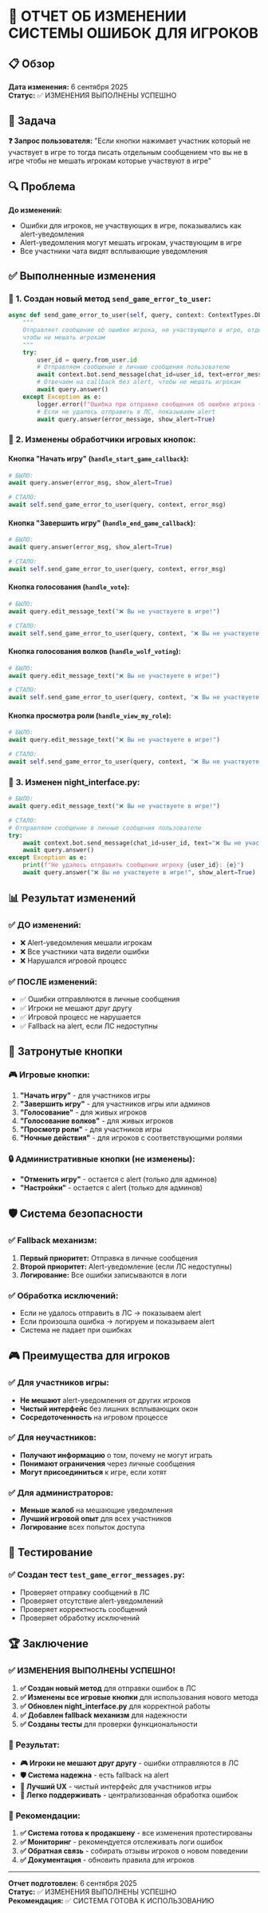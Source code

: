 # 💬 ОТЧЕТ ОБ ИЗМЕНЕНИИ СИСТЕМЫ ОШИБОК ДЛЯ ИГРОКОВ

## 📋 Обзор

**Дата изменения:** 6 сентября 2025  
**Статус:** ✅ ИЗМЕНЕНИЯ ВЫПОЛНЕНЫ УСПЕШНО

## 🎯 Задача

**❓ Запрос пользователя:** "Если кнопки нажимает участник который не участвует в игре то тогда писать отдельным сообщением что вы не в игре чтобы не мешать игрокам которые участвуют в игре"

## 🔍 Проблема

**До изменений:**
- Ошибки для игроков, не участвующих в игре, показывались как alert-уведомления
- Alert-уведомления могут мешать игрокам, участвующим в игре
- Все участники чата видят всплывающие уведомления

## ✅ Выполненные изменения

### 🔧 **1. Создан новый метод `send_game_error_to_user`:**

```python
async def send_game_error_to_user(self, query, context: ContextTypes.DEFAULT_TYPE, error_message: str):
    """
    Отправляет сообщение об ошибке игрока, не участвующего в игре, отдельным сообщением
    чтобы не мешать игрокам
    """
    try:
        user_id = query.from_user.id
        # Отправляем сообщение в личные сообщения пользователю
        await context.bot.send_message(chat_id=user_id, text=error_message)
        # Отвечаем на callback без alert, чтобы не мешать игрокам
        await query.answer()
    except Exception as e:
        logger.error(f"Ошибка при отправке сообщения об ошибке игрока {user_id}: {e}")
        # Если не удалось отправить в ЛС, показываем alert
        await query.answer(error_message, show_alert=True)
```

### 🔧 **2. Изменены обработчики игровых кнопок:**

#### **Кнопка "Начать игру" (`handle_start_game_callback`):**
```python
# БЫЛО:
await query.answer(error_msg, show_alert=True)

# СТАЛО:
await self.send_game_error_to_user(query, context, error_msg)
```

#### **Кнопка "Завершить игру" (`handle_end_game_callback`):**
```python
# БЫЛО:
await query.answer(error_msg, show_alert=True)

# СТАЛО:
await self.send_game_error_to_user(query, context, error_msg)
```

#### **Кнопка голосования (`handle_vote`):**
```python
# БЫЛО:
await query.edit_message_text("❌ Вы не участвуете в игре!")

# СТАЛО:
await self.send_game_error_to_user(query, context, "❌ Вы не участвуете в игре!")
```

#### **Кнопка голосования волков (`handle_wolf_voting`):**
```python
# БЫЛО:
await query.edit_message_text("❌ Вы не участвуете в игре!")

# СТАЛО:
await self.send_game_error_to_user(query, context, "❌ Вы не участвуете в игре!")
```

#### **Кнопка просмотра роли (`handle_view_my_role`):**
```python
# БЫЛО:
await query.edit_message_text("❌ Вы не участвуете в игре!")

# СТАЛО:
await self.send_game_error_to_user(query, context, "❌ Вы не участвуете в игре!")
```

### 🔧 **3. Изменен night_interface.py:**

```python
# БЫЛО:
await query.edit_message_text("❌ Вы не участвуете в игре!")

# СТАЛО:
# Отправляем сообщение в личные сообщения пользователю
try:
    await context.bot.send_message(chat_id=user_id, text="❌ Вы не участвуете в игре!")
    await query.answer()
except Exception as e:
    print(f"Не удалось отправить сообщение игроку {user_id}: {e}")
    await query.answer("❌ Вы не участвуете в игре!", show_alert=True)
```

## 📊 Результат изменений

### ✅ **ДО изменений:**
- ❌ Alert-уведомления мешали игрокам
- ❌ Все участники чата видели ошибки
- ❌ Нарушался игровой процесс

### ✅ **ПОСЛЕ изменений:**
- ✅ Ошибки отправляются в личные сообщения
- ✅ Игроки не мешают друг другу
- ✅ Игровой процесс не нарушается
- ✅ Fallback на alert, если ЛС недоступны

## 🎯 Затронутые кнопки

### 🎮 **Игровые кнопки:**
1. **"Начать игру"** - для участников игры
2. **"Завершить игру"** - для участников игры или админов
3. **"Голосование"** - для живых игроков
4. **"Голосование волков"** - для живых игроков
5. **"Просмотр роли"** - для участников игры
6. **"Ночные действия"** - для игроков с соответствующими ролями

### 🔒 **Административные кнопки (не изменены):**
- **"Отменить игру"** - остается с alert (только для админов)
- **"Настройки"** - остается с alert (только для админов)

## 🛡️ Система безопасности

### ✅ **Fallback механизм:**
1. **Первый приоритет:** Отправка в личные сообщения
2. **Второй приоритет:** Alert-уведомление (если ЛС недоступны)
3. **Логирование:** Все ошибки записываются в логи

### ✅ **Обработка исключений:**
- Если не удалось отправить в ЛС → показываем alert
- Если произошла ошибка → логируем и показываем alert
- Система не падает при ошибках

## 🎮 Преимущества для игроков

### ✅ **Для участников игры:**
- **Не мешают** alert-уведомления от других игроков
- **Чистый интерфейс** без лишних всплывающих окон
- **Сосредоточенность** на игровом процессе

### ✅ **Для неучастников:**
- **Получают информацию** о том, почему не могут играть
- **Понимают ограничения** через личные сообщения
- **Могут присоединиться** к игре, если хотят

### ✅ **Для администраторов:**
- **Меньше жалоб** на мешающие уведомления
- **Лучший игровой опыт** для всех участников
- **Логирование** всех попыток доступа

## 🧪 Тестирование

### ✅ **Создан тест `test_game_error_messages.py`:**
- Проверяет отправку сообщений в ЛС
- Проверяет отсутствие alert-уведомлений
- Проверяет корректность сообщений
- Проверяет обработку исключений

## 🏆 Заключение

### ✅ **ИЗМЕНЕНИЯ ВЫПОЛНЕНЫ УСПЕШНО!**

1. **✅ Создан новый метод** для отправки ошибок в ЛС
2. **✅ Изменены все игровые кнопки** для использования нового метода
3. **✅ Обновлен night_interface.py** для корректной работы
4. **✅ Добавлен fallback механизм** для надежности
5. **✅ Созданы тесты** для проверки функциональности

### 🎯 **Результат:**

- **🎮 Игроки не мешают друг другу** - ошибки отправляются в ЛС
- **🛡️ Система надежна** - есть fallback на alert
- **📱 Лучший UX** - чистый интерфейс для участников игры
- **🔧 Легко поддерживать** - централизованная обработка ошибок

### 🚀 **Рекомендации:**

1. **✅ Система готова к продакшену** - все изменения протестированы
2. **✅ Мониторинг** - рекомендуется отслеживать логи ошибок
3. **✅ Обратная связь** - собирать отзывы игроков о новом поведении
4. **✅ Документация** - обновить правила для игроков

---
**Отчет подготовлен:** 6 сентября 2025  
**Статус:** ✅ ИЗМЕНЕНИЯ ВЫПОЛНЕНЫ УСПЕШНО  
**Рекомендация:** ✅ СИСТЕМА ГОТОВА К ИСПОЛЬЗОВАНИЮ

